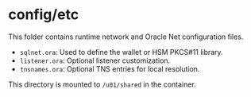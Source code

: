 # config/etc

This folder contains runtime network and Oracle Net configuration files.

- `sqlnet.ora`: Used to define the wallet or HSM PKCS#11 library.
- `listener.ora`: Optional listener customization.
- `tnsnames.ora`: Optional TNS entries for local resolution.

This directory is mounted to `/u01/shared` in the container.
